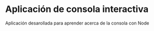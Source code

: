# Aplicación de consola interactiva

Aplicación desarollada para aprender acerca de la consola con Node

